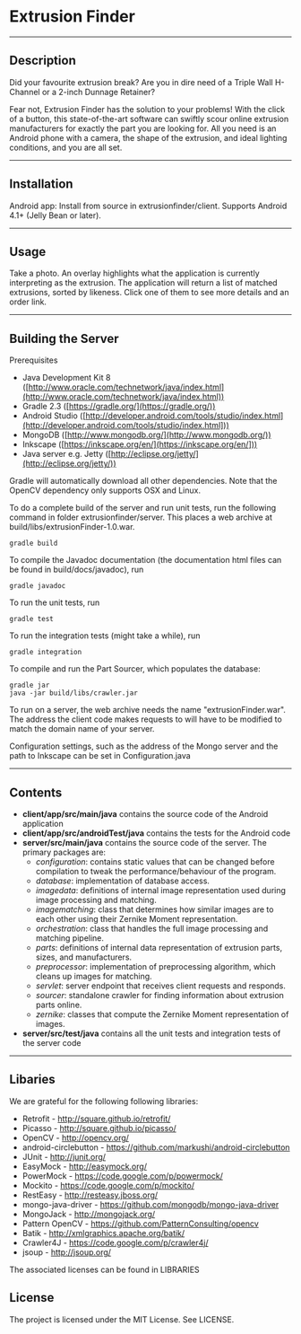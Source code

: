Extrusion Finder
================

---

Description
------------
Did your favourite extrusion break? Are you in dire need of a Triple Wall H-Channel or a 2-inch Dunnage Retainer?

Fear not, Extrusion Finder has the solution to your problems! With the click of a button, this state-of-the-art software can swiftly scour online extrusion manufacturers for exactly the part you are looking for. All you need is an Android phone with a camera, the shape of the extrusion, and ideal lighting conditions, and you are all set.

---

Installation
-------------

Android app: Install from source in extrusionfinder/client. Supports Android 4.1+ (Jelly Bean or later).

---

Usage
------

Take a photo. An overlay highlights what the application is currently interpreting as the extrusion. The application will return a list of matched extrusions, sorted by likeness. Click one of them to see more details and an order link.

---

Building the Server
-------------

Prerequisites
-  Java Development Kit 8 ([http://www.oracle.com/technetwork/java/index.html](http://www.oracle.com/technetwork/java/index.html))
-  Gradle 2.3 ([https://gradle.org/](https://gradle.org/))
-  Android Studio ([http://developer.android.com/tools/studio/index.html](http://developer.android.com/tools/studio/index.html]))
-  MongoDB ([http://www.mongodb.org/](http://www.mongodb.org/))
-  Inkscape ([https://inkscape.org/en/](https://inkscape.org/en/]))
-  Java server e.g. Jetty ([http://eclipse.org/jetty/](http://eclipse.org/jetty/))

Gradle will automatically download all other dependencies. Note that the OpenCV dependency only supports OSX and Linux.

To do a complete build of the server and run unit tests, run the following command in folder extrusionfinder/server. This places a web archive at build/libs/extrusionFinder-1.0.war.

	gradle build

To compile the Javadoc documentation (the documentation html files can be found in build/docs/javadoc), run

	gradle javadoc

To run the unit tests, run

	gradle test

To run the integration tests (might take a while), run

	gradle integration

To compile and run the Part Sourcer, which populates the database:

	gradle jar
    java -jar build/libs/crawler.jar

To run on a server, the web archive needs the name "extrusionFinder.war". The address the client code makes requests to will have to be modified to match the domain name of your server.


Configuration settings, such as the address of the Mongo server and the path to Inkscape can be set in Configuration.java

---

Contents
---------
-  **client/app/src/main/java** contains the source code of the Android application
-  **client/app/src/androidTest/java** contains the tests for the Android code
-  **server/src/main/java** contains the source code of the server. The primary packages are:
   -  *configuration*: contains static values that can be changed before compilation to tweak the performance/behaviour of the program.
   -  *database*: implementation of database access.
   -  *imagedata*: definitions of internal image representation used during image processing and matching.
   -  *imagematching*: class that determines how similar images are to each other using their Zernike Moment representation.
   -  *orchestration*: class that handles the full image processing and matching pipeline.
   -  *parts*: definitions of internal data representation of extrusion parts, sizes, and manufacturers.
   -  *preprocessor*: implementation of preprocessing algorithm, which cleans up images for matching.
   -  *servlet*: server endpoint that receives client requests and responds.
   -  *sourcer*: standalone crawler for finding information about extrusion parts online.
   -  *zernike*: classes that compute the Zernike Moment representation of images.
-  **server/src/test/java** contains all the unit tests and integration tests of the server code

---

Libaries
---------
We are grateful for the following following libraries:

- Retrofit - http://square.github.io/retrofit/
- Picasso - http://square.github.io/picasso/
- OpenCV - http://opencv.org/
- android-circlebutton - https://github.com/markushi/android-circlebutton
- JUnit - http://junit.org/
- EasyMock - http://easymock.org/
- PowerMock - https://code.google.com/p/powermock/
- Mockito - https://code.google.com/p/mockito/
- RestEasy - http://resteasy.jboss.org/
- mongo-java-driver - https://github.com/mongodb/mongo-java-driver
- MongoJack - http://mongojack.org/
- Pattern OpenCV - https://github.com/PatternConsulting/opencv
- Batik - http://xmlgraphics.apache.org/batik/
- Crawler4J - https://code.google.com/p/crawler4j/
- jsoup - http://jsoup.org/

The associated licenses can be found in LIBRARIES

License
--------
The project is licensed under the MIT License. See LICENSE.
